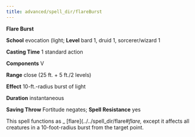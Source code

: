```yaml
---
title: advanced/spell_dir/flareBurst
---
```

 **Flare Burst**

**School** evocation (light; **Level** bard 1, druid 1, sorcerer/wizard 1

**Casting Time** 1 standard action

**Components** V

**Range** close (25 ft. + 5 ft./2 levels)

**Effect** 10-ft.-radius burst of light

**Duration** instantaneous

**Saving Throw** Fortitude negates; **Spell Resistance** yes

This spell functions as _ [flare](../../spell_dir/flare#_flare,_ except it affects all creatures in a 10-foot-radius burst from the target point.

